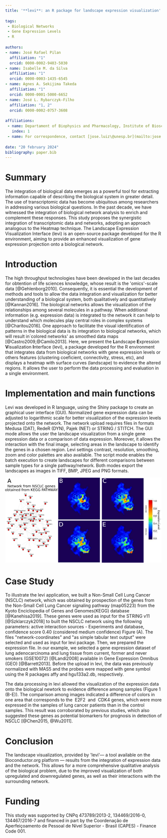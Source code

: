 ```yaml
---
title: '**levi**: an R package for landscape expression visualization' 

tags: 
 - Biological Networks 
 - Gene Expression Levels 
 - R

authors: 
- name: José Rafael Pilan 
  affiliation: "1" 
  orcid: 0000-0002-9403-5030 
- name: Isabelle M. da Silva 
  affiliation: "1" 
  orcid: 0000-0003-1435-6545 
- name: Agnes A. Sekijima Takeda 
  affiliation: "1" 
  orcid: 0000-0001-5000-6652 
- name: José L. Rybarczyk-Filho 
  affiliation: "1, 2" 
  orcid: 0000-0002-0757-3608 

affiliations: 
 - name: Departament of Biophysics and Pharmacology, Institute of Bioscience of Botucatu, Universidade Estadual Paulista (UNESP) 
   index: 1 
 - name: For correspondence, contact [jose.luiz\@unesp.br](mailto:jose.luiz@unesp.br){.email}

date: "20 february 2024" 
bibliography: paper.bib
---
```


# Summary

The integration of biological data emerges as a powerful tool for extracting information capable of describing the biological system in greater detail. The use of transcriptomic data has become ubiquitous among researchers in addressing various biological questions. In the past decade, we have witnessed the integration of biological network analysis to enrich and complement these responses. This study proposes the synergistic integration of transcriptomic data and networks, adopting an approach analogous to the Heatmap technique. The Landscape Expression Visualization Interface (levi) is an open-source package developed for the R environment, aiming to provide an enhanced visualization of gene expression projection onto a biological network.

# Introduction

The high throughput technologies have been developed in the last decades for obtention of life sciences knowledge, whose result is the 'omics'-scale data [@Gehlenborg2010]. Consequently, it is essential the development of methods and tools to allow the data integration and visualization for better understanding of a biological system, both qualitatively and quantitatively [@Kannan2016]. The biological networks allows the visualization of the relationships among several molecules in a pathway. When additional information (e.g. expression data) is integrated to the network it can help to understand which molecules play central roles in complex systems [@Charitou2016]. One approach to facilitate the visual identification of patterns in the biological data is its integration to biological networks, which will result in\`colored networks' as smoothed data maps [@Castro2009,@Camilo2013]. Here, we present the **L**andscape **E**xpression **V**isualization **I**nterface (levi), a package developed for the R environment that integrates data from biological networks with gene expression levels or others features (clustering coeficient, connectivity, stress, etc), and displays a heatmap with surface curves (landscape) to evidence the altered regions. It allows the user to perform the data processing and evaluation in a single environment.

# Implementation and main functions

Levi was developed in R language, using the Shiny package to create an graphical user interface (GUI). Normalized gene expression data can be adjusted to logarithmic scale for better visualization of the expression levels projected onto the network. The network upload requires files in formats Medusa (DAT), RedeR (DYN), Pajek (NET) or STRING / STITCH. The GUI mode allows the user the landscape visualization from a single gene expression data or a comparison of data expression. Moreover, it allows the interaction with the final image, selecting areas in the landscape to identify the genes in a chosen region. Levi settings contrast, resolution, smoothing, zoom and color palettes are also available. The script mode enables the batch execution to create landscapes for different comparisons between sample types for a single pathway/network. Both modes export the landscapes as images in TIFF, BMP, JPEG and PNG formats.


![Landscape analysis to Non-Small Cell Lung Cancer signaling pathway. (A) Biological network for Non-Small Cell Lung Cancer. (B) Landscape for normal lung and never smoked. (C) Landscape for tumor and current smoker. (D) Landscape for tumor and former smoker. (E) Landscape for tumor and never smoked.](figure1.png)

# Case Study

To illustrate the levi application, we built a Non-Small Cell Lung Cancer (NSCLC) network, which was obtained by prospection of the genes from the Non-Small Cell Lung Cancer signaling pathway (map05223) from the Kyoto Enciclopedia of Genes and Genomes(KEGG) database [@Kanehisa2019]. These genes were used as input for the STRING v11 [@Szklarczyk2018] to built the NSCLC network using the following parameters: active interaction sources - Experiments and database, confidence score 0.40 (considered medium confidence) Figure (A). The files "network-coordinates" and "as simple tabular text output" were selected and used as input for levi package. Then, we prepared the expression file. In our example, we selected a gene expression dataset of lung adenocarcinoma and lung tissue from current, former and never smokers (GSE10072) [@Landi2008] available in Gene Expression Omnibus (GEO) [@Barrett2013]. Before the upload in levi, the data was previously normalized with MAS5 and the probes were mapped with gene symbol using the R packages affy and hgu133a2.db, respectively.

The data processing in levi allowed the visualization of the expression data onto the biological newtork to evidence difference among samples (Figure 1 (B-E)). The comparison among images indicated a difference of colors in one area that corresponds to the  E2F2  and  CDK4 genes, which were more expressed in the samples of lung cancer patients than in the control samples. This result was corroborated by previous studies, which also suggested these genes as potential biomarkers for prognosis in detection of NSCLC [@Chen2015, @Wu2011].

# Conclusion

The landscape visualization, provided by 'levi'— a tool available on the Bioconductor.org platform — results from the integration of expression data and the network. This allows for a more comprehensive qualitative analysis of the biological problem, due to the improved visualization of both upregulated and downregulated genes, as well as their interactions with the surrounding network.

# Funding

This study was supported by CNPq 473789/2013-2, 134469/2016-0, 134467/2016-7 and financed in part by the Coordenação de Aperfeiçoamento de Pessoal de Nível Superior - Brasil (CAPES) - Finance Code 001.
